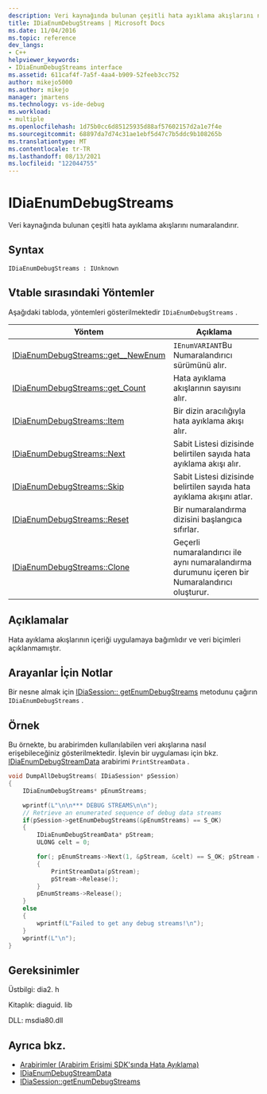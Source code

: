 ```yaml
---
description: Veri kaynağında bulunan çeşitli hata ayıklama akışlarını numaralandırır.
title: IDiaEnumDebugStreams | Microsoft Docs
ms.date: 11/04/2016
ms.topic: reference
dev_langs:
- C++
helpviewer_keywords:
- IDiaEnumDebugStreams interface
ms.assetid: 611caf4f-7a5f-4aa4-b909-52feeb3cc752
author: mikejo5000
ms.author: mikejo
manager: jmartens
ms.technology: vs-ide-debug
ms.workload:
- multiple
ms.openlocfilehash: 1d75b0cc6d85125935d88af57602157d2a1e7f4e
ms.sourcegitcommit: 68897da7d74c31ae1ebf5d47c7b5ddc9b108265b
ms.translationtype: MT
ms.contentlocale: tr-TR
ms.lasthandoff: 08/13/2021
ms.locfileid: "122044755"
---
```

# <a name="idiaenumdebugstreams"></a>IDiaEnumDebugStreams
Veri kaynağında bulunan çeşitli hata ayıklama akışlarını numaralandırır.

## <a name="syntax"></a>Syntax

```
IDiaEnumDebugStreams : IUnknown
```

## <a name="methods-in-vtable-order"></a>Vtable sırasındaki Yöntemler
Aşağıdaki tabloda, yöntemleri gösterilmektedir `IDiaEnumDebugStreams` .

|Yöntem|Açıklama|
|------------|-----------------|
|[IDiaEnumDebugStreams::get__NewEnum](../../debugger/debug-interface-access/idiaenumdebugstreams-get-newenum.md)|`IEnumVARIANT`Bu Numaralandırıcı sürümünü alır.|
|[IDiaEnumDebugStreams::get_Count](../../debugger/debug-interface-access/idiaenumdebugstreams-get-count.md)|Hata ayıklama akışlarının sayısını alır.|
|[IDiaEnumDebugStreams::Item](../../debugger/debug-interface-access/idiaenumdebugstreams-item.md)|Bir dizin aracılığıyla hata ayıklama akışı alır.|
|[IDiaEnumDebugStreams::Next](../../debugger/debug-interface-access/idiaenumdebugstreams-next.md)|Sabit Listesi dizisinde belirtilen sayıda hata ayıklama akışı alır.|
|[IDiaEnumDebugStreams::Skip](../../debugger/debug-interface-access/idiaenumdebugstreams-skip.md)|Sabit Listesi dizisinde belirtilen sayıda hata ayıklama akışını atlar.|
|[IDiaEnumDebugStreams::Reset](../../debugger/debug-interface-access/idiaenumdebugstreams-reset.md)|Bir numaralandırma dizisini başlangıca sıfırlar.|
|[IDiaEnumDebugStreams::Clone](../../debugger/debug-interface-access/idiaenumdebugstreams-clone.md)|Geçerli numaralandırıcı ile aynı numaralandırma durumunu içeren bir Numaralandırıcı oluşturur.|

## <a name="remarks"></a>Açıklamalar
Hata ayıklama akışlarının içeriği uygulamaya bağımlıdır ve veri biçimleri açıklanmamıştır.

## <a name="notes-for-callers"></a>Arayanlar İçin Notlar
Bir nesne almak için [IDiaSession:: getEnumDebugStreams](../../debugger/debug-interface-access/idiasession-getenumdebugstreams.md) metodunu çağırın `IDiaEnumDebugStreams` .

## <a name="example"></a>Örnek
Bu örnekte, bu arabirimden kullanılabilen veri akışlarına nasıl erişebileceğiniz gösterilmektedir. İşlevin bir uygulaması için bkz. [IDiaEnumDebugStreamData](../../debugger/debug-interface-access/idiaenumdebugstreamdata.md) arabirimi `PrintStreamData` .

```C++
void DumpAllDebugStreams( IDiaSession* pSession)
{
    IDiaEnumDebugStreams* pEnumStreams;

    wprintf(L"\n\n*** DEBUG STREAMS\n\n");
    // Retrieve an enumerated sequence of debug data streams
    if(pSession->getEnumDebugStreams(&pEnumStreams) == S_OK)
    {
        IDiaEnumDebugStreamData* pStream;
        ULONG celt = 0;

        for(; pEnumStreams->Next(1, &pStream, &celt) == S_OK; pStream = NULL)
        {
            PrintStreamData(pStream);
            pStream->Release();
        }
        pEnumStreams->Release();
    }
    else
    {
        wprintf(L"Failed to get any debug streams!\n");
    }
    wprintf(L"\n");
}
```

## <a name="requirements"></a>Gereksinimler
Üstbilgi: dia2. h

Kitaplık: diaguid. lib

DLL: msdia80.dll

## <a name="see-also"></a>Ayrıca bkz.
- [Arabirimler (Arabirim Erişimi SDK'sında Hata Ayıklama)](../../debugger/debug-interface-access/interfaces-debug-interface-access-sdk.md)
- [IDiaEnumDebugStreamData](../../debugger/debug-interface-access/idiaenumdebugstreamdata.md)
- [IDiaSession::getEnumDebugStreams](../../debugger/debug-interface-access/idiasession-getenumdebugstreams.md)
